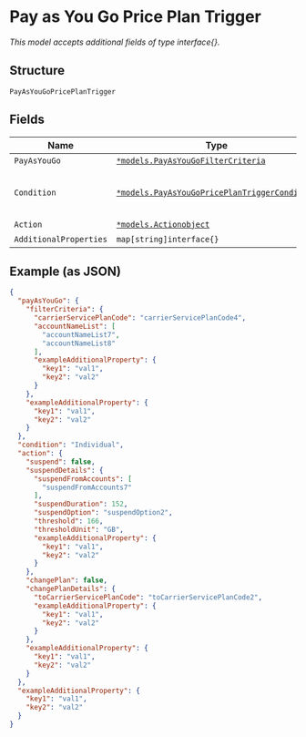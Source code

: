 
# Pay as You Go Price Plan Trigger

*This model accepts additional fields of type interface{}.*

## Structure

`PayAsYouGoPricePlanTrigger`

## Fields

| Name | Type | Tags | Description |
|  --- | --- | --- | --- |
| `PayAsYouGo` | [`*models.PayAsYouGoFilterCriteria`](../../doc/models/pay-as-you-go-filter-criteria.md) | Optional | - |
| `Condition` | [`*models.PayAsYouGoPricePlanTriggerCondition`](../../doc/models/containers/pay-as-you-go-price-plan-trigger-condition.md) | Optional | This is a container for any-of cases. |
| `Action` | [`*models.Actionobject`](../../doc/models/actionobject.md) | Optional | - |
| `AdditionalProperties` | `map[string]interface{}` | Optional | - |

## Example (as JSON)

```json
{
  "payAsYouGo": {
    "filterCriteria": {
      "carrierServicePlanCode": "carrierServicePlanCode4",
      "accountNameList": [
        "accountNameList7",
        "accountNameList8"
      ],
      "exampleAdditionalProperty": {
        "key1": "val1",
        "key2": "val2"
      }
    },
    "exampleAdditionalProperty": {
      "key1": "val1",
      "key2": "val2"
    }
  },
  "condition": "Individual",
  "action": {
    "suspend": false,
    "suspendDetails": {
      "suspendFromAccounts": [
        "suspendFromAccounts7"
      ],
      "suspendDuration": 152,
      "suspendOption": "suspendOption2",
      "threshold": 166,
      "thresholdUnit": "GB",
      "exampleAdditionalProperty": {
        "key1": "val1",
        "key2": "val2"
      }
    },
    "changePlan": false,
    "changePlanDetails": {
      "toCarrierServicePlanCode": "toCarrierServicePlanCode2",
      "exampleAdditionalProperty": {
        "key1": "val1",
        "key2": "val2"
      }
    },
    "exampleAdditionalProperty": {
      "key1": "val1",
      "key2": "val2"
    }
  },
  "exampleAdditionalProperty": {
    "key1": "val1",
    "key2": "val2"
  }
}
```

